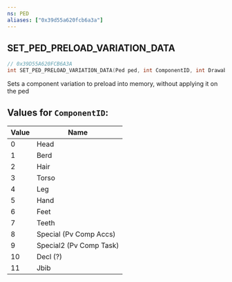 ```yaml
---
ns: PED
aliases: ["0x39d55a620fcb6a3a"]
---
```

## SET_PED_PRELOAD_VARIATION_DATA

```c
// 0x39D55A620FCB6A3A
int SET_PED_PRELOAD_VARIATION_DATA(Ped ped, int ComponentID, int DrawableID, int TextureID);
```

Sets a component variation to preload into memory, without applying it on the ped

## Values for `ComponentID`:
| Value | Name |
| --- | --- |
| 0 | Head |
| 1 | Berd |
| 2 | Hair |
| 3 | Torso |
| 4 | Leg |
| 5 | Hand |
| 6 | Feet |
| 7 | Teeth |
| 8 | Special (Pv Comp Accs) |
| 9 | Special2 (Pv Comp Task) |
| 10 | Decl (?) |
| 11 | Jbib |

